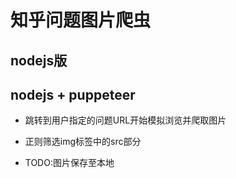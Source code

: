 # 知乎问题图片爬虫

## nodejs版

## nodejs + puppeteer

- 跳转到用户指定的问题URL开始模拟浏览并爬取图片

- 正则筛选img标签中的src部分

- TODO:图片保存至本地


